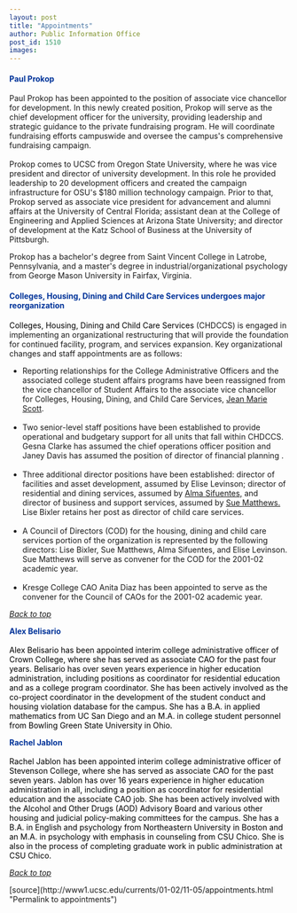 ```yaml
---
layout: post
title: "Appointments"
author: Public Information Office
post_id: 1510
images:
---
```


<h4>
  <a name="Paul" id="Paul"></a><font color="#003399">Paul Prokop</font>
</h4>
<p>
  Paul Prokop has been appointed to the position of associate vice chancellor for development. In this newly created position, Prokop will serve as the chief development officer for the university, providing leadership and strategic guidance to the private fundraising program. He will coordinate fundraising efforts campuswide and oversee the campus's comprehensive fundraising campaign.<br>
  <br>
  Prokop comes to UCSC from Oregon State University, where he was vice president and director of university development. In this role he provided leadership to 20 development officers and created the campaign infrastructure for OSU's $180 million technology campaign. Prior to that, Prokop served as associate vice president for advancement and alumni affairs at the University of Central Florida; assistant dean at the College of Engineering and Applied Sciences at Arizona State University; and director of development at the Katz School of Business at the University of Pittsburgh.
</p>
<p>
  Prokop has a bachelor's degree from Saint Vincent College in Latrobe, Pennsylvania, and a master's degree in industrial/organizational psychology from George Mason University in Fairfax, Virginia.
</p>
<h4>
  <a name="Colleges" id="Colleges"></a><font color="#003399">Colleges, Housing, Dining and Child Care Services undergoes major reorganization</font>
</h4>
<p>
  <font color="#000000">Colleges, Housing, Dining and Child Care Services</font> (CHDCCS) is engaged in implementing an organizational restructuring that will provide the foundation for continued facility, program, and services expansion. Key organizational changes and staff appointments are as follows:
</p>
<ul>
  <li>Reporting relationships for the College Administrative Officers and the associated college student affairs programs have been reassigned from the vice chancellor of Student Affairs to the associate vice chancellor for Colleges, Housing, Dining, and Child Care Services, <a href="http://www.ucsc.edu/news_events/messages/00-01/reorganization.06-14.htm">Jean Marie Scott</a>.<br>
    <br>
  </li>
  <li>Two senior-level staff positions have been established to provide operational and budgetary support for all units that fall within CHDCCS. Gesna Clarke has assumed the chief operations officer position and Janey Davis has assumed the position of director of financial planning .<br>
    <br>
  </li>
  <li>Three additional director positions have been established: director of facilities and asset development, assumed by Elise Levinson; director of residential and dining services, assumed by <a href="http://www.ucsc.edu/news_events/messages/01-02/10-01.chdccs.html">Alma Sifuentes,</a> and director of business and support services, assumed by <a href="http://www.ucsc.edu/news_events/messages/01-02/10-01.chdccs.html">Sue Matthews.</a> Lise Bixler retains her post as director of child care services.<br>
    <br>
  </li>
  <li>A Council of Directors (COD) for the housing, dining and child care services portion of the organization is represented by the following directors: Lise Bixler, Sue Matthews, Alma Sifuentes, and Elise Levinson. Sue Matthews will serve as convener for the COD for the 2001-02 academic year.<br>
    <br>
  </li>
  <li>Kresge College CAO Anita Diaz has been appointed to serve as the convener for the Council of CAOs for the 2001-02 academic year.
  </li>
</ul>
<p>
  <a href="#Prokop"><i>Back to top</i></a>
</p>
<p>
  <a name="Alex" id="Alex"></a><font color="#003399"><b>Alex Belisario<br></b></font><font color="#000000"><br>
  Alex Belisario has been appointed interim college administrative officer of Crown College, where she has served as associate CAO for the past four years. Belisario has over seven years experience in higher education administration, including positions as coordinator for residential education and as a college program coordinator. She has been actively involved as the co-project coordinator in the development of the student conduct and housing violation database for the campus. She has a B.A. in applied mathematics from UC San Diego and an M.A. in college student personnel from Bowling Green State University in Ohio.</font>
</p>
<p>
  <a name="Rachel" id="Rachel"></a><font color="#003399"><b>Rachel Jablon</b></font><br>
  <br>
  <font color="#000000">Rachel Jablon has been appointed interim college administrative officer of Stevenson College, where she has served as associate CAO for the past seven years. Jablon has over 16 years experience in higher education administration in all, including a position as coordinator for residential education and the associate CAO job. She has been actively involved with the Alcohol and Other Drugs (AOD) Advisory Board and various other housing and judicial policy-making committees for the campus. She has a B.A. in English and psychology from Northeastern University in Boston and an M.A. in psychology with emphasis in counseling from CSU Chico. She is also in the process of completing graduate work in public administration at CSU Chico.</font>
</p>
<p>
  <a href="#Prokop"><i>Back to top</i></a>
</p>
<p>

  </p>
[source](http://www1.ucsc.edu/currents/01-02/11-05/appointments.html "Permalink to appointments")
